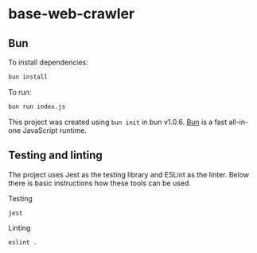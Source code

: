 # base-web-crawler

## Bun

To install dependencies:

```bash
bun install
```

To run:

```bash
bun run index.js
```

This project was created using `bun init` in bun v1.0.6. [Bun](https://bun.sh) is a fast all-in-one JavaScript runtime.

## Testing and linting

The project uses Jest as the testing library and ESLint as the linter. Below there is basic instructions how these tools can be used.

Testing

```bash
jest
```

Linting

```bash
eslint .
```
